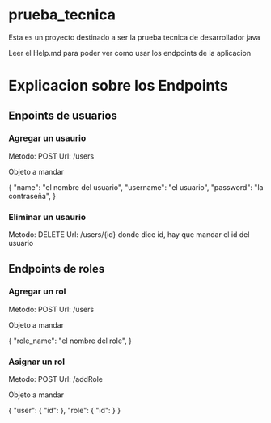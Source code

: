 # prueba_tecnica
Esta es un proyecto destinado a ser la prueba tecnica de desarrollador java

Leer el Help.md para poder ver como usar los endpoints de la aplicacion


# Explicacion sobre los Endpoints 

## Enpoints de usuarios

### Agregar un usaurio

Metodo: POST
Url: /users

Objeto a mandar 

{
    "name": "el nombre del usuario",
    "username": "el usuario",
    "password": "la contraseña",
}

### Eliminar un usaurio
Metodo: DELETE
Url: /users/{id}
donde dice id, hay que mandar el id del usuario



## Endpoints de roles

### Agregar un rol
Metodo: POST
Url: /users

Objeto a mandar 

{
    "role_name": "el nombre del role",
}

### Asignar un rol
Metodo: POST
Url: /addRole

Objeto a mandar 

{
    "user": {
        "id": <int><id del usuario> 
    },
    "role": {
        "id": <int><id del usuario> 
    }
}
